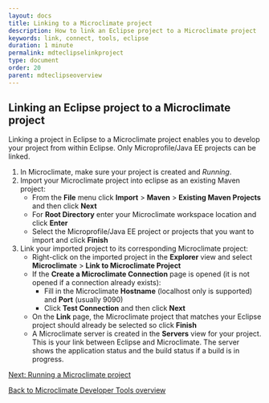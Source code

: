 ```yaml
---
layout: docs
title: Linking to a Microclimate project
description: How to link an Eclipse project to a Microclimate project
keywords: link, connect, tools, eclipse
duration: 1 minute
permalink: mdteclipselinkproject
type: document
order: 20
parent: mdteclipseoverview
---
```


## Linking an Eclipse project to a Microclimate project

Linking a project in Eclipse to a Microclimate project enables you to develop your project from within Eclipse.  Only Microprofile/Java EE projects can be linked.

1. In Microclimate, make sure your project is created and *Running*.
2. Import your Microclimate project into eclipse as an existing Maven project:
    - From the **File** menu click **Import** > **Maven** > **Existing Maven Projects** and then click **Next**
    - For **Root Directory** enter your Microclimate workspace location and click **Enter**
    - Select the Microprofile/Java EE project or projects that you want to import and click **Finish**
3. Link your imported project to its corresponding Microclimate project:
    - Right-click on the imported project in the **Explorer** view and select **Microclimate** > **Link to Microclimate Project**
    - If the **Create a Microclimate Connection** page is opened (it is not opened if a connection already exists):
        - Fill in the Microclimate **Hostname** (localhost only is supported) and **Port** (usually 9090)
        - Click **Test Connection** and then click **Next**
    - On the **Link** page, the Microclimate project that matches your Eclipse project should already be selected so click **Finish**
    - A Microclimate server is created in the **Servers** view for your project.  This is your link between Eclipse and Microclimate.  The server shows the application status and the build status if a build is in progress.

[Next: Running a Microclimate project](mdteclipserunproject)

[Back to Microclimate Developer Tools overview](mdteclipseoverview)
